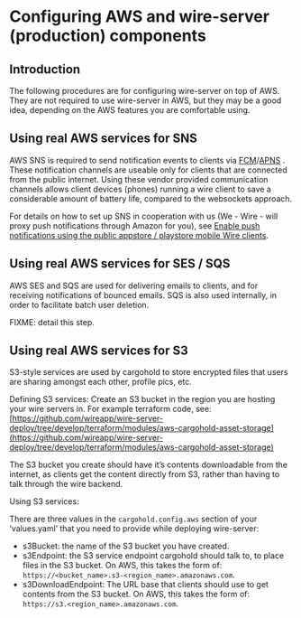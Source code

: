 <a id="aws-prod"></a>

# Configuring AWS and wire-server (production) components

## Introduction

The following procedures are for configuring wire-server on top of AWS. They are not required to use wire-server in AWS, but they may be a good idea, depending on the AWS features you are comfortable using.

## Using real AWS services for SNS

AWS SNS is required to send notification events to clients via [FCM](https://firebase.google.com/docs/cloud-messaging/)/[APNS](https://developer.apple.com/notifications/) . These notification channels are useable only for clients that are connected from the public internet. Using these vendor provided communication channels allows client devices (phones) running a wire client to save a considerable amount of battery life, compared to the websockets approach.

For details on how to set up SNS in cooperation with us (We - Wire - will proxy push notifications through Amazon for you), see [Enable push notifications using the public appstore / playstore mobile Wire clients](infrastructure-configuration.md#push-sns).

## Using real AWS services for SES / SQS

AWS SES and SQS are used for delivering emails to clients, and for receiving notifications of bounced emails. SQS is also used internally, in order to facilitate batch user deletion.

FIXME: detail this step.

## Using real AWS services for S3

S3-style services are used by cargohold to store encrypted files that users are sharing amongst each other, profile pics, etc.

Defining S3 services:
Create an S3 bucket in the region you are hosting your wire servers in. For example terraform code, see: [https://github.com/wireapp/wire-server-deploy/tree/develop/terraform/modules/aws-cargohold-asset-storage](https://github.com/wireapp/wire-server-deploy/tree/develop/terraform/modules/aws-cargohold-asset-storage)

The S3 bucket you create should have it’s contents downloadable from the internet, as clients get the content directly from S3, rather than having to talk through the wire backend.

Using S3 services:

There are three values in the `cargohold.config.aws` section of your ‘values.yaml’ that you need to provide while deploying wire-server:

- s3Bucket: the name of the S3 bucket you have created.
- s3Endpoint: the S3 service endpoint cargohold should talk to, to place files in the S3 bucket. On AWS, this takes the form of: `https://<bucket_name>.s3-<region_name>.amazonaws.com`.
- s3DownloadEndpoint: The URL base that clients should use to get contents from the S3 bucket. On AWS, this takes the form of: `https://s3.<region_name>.amazonaws.com`.
